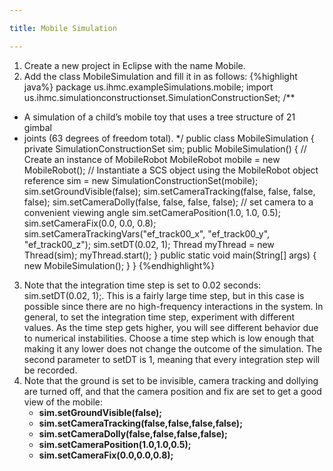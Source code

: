 ```yaml
---

title: Mobile Simulation

---
```


1. Create a new project in Eclipse with the name Mobile.
2. Add the class MobileSimulation and fill it in as follows:
{%highlight java%}
package us.ihmc.exampleSimulations.mobile;
import us.ihmc.simulationconstructionset.SimulationConstructionSet;
/**
 * A simulation of a child’s mobile toy that uses a tree structure of 21 gimbal
 * joints (63 degrees of freedom total).
 */
public class MobileSimulation
{
   private SimulationConstructionSet sim;
   public MobileSimulation()
   {
      // Create an instance of MobileRobot
      MobileRobot mobile = new MobileRobot();
      // Instantiate a SCS object using the MobileRobot object reference
      sim = new SimulationConstructionSet(mobile);
      sim.setGroundVisible(false);
      sim.setCameraTracking(false, false, false, false);
      sim.setCameraDolly(false, false, false, false);
      // set camera to a convenient viewing angle
      sim.setCameraPosition(1.0, 1.0, 0.5);
      sim.setCameraFix(0.0, 0.0, 0.8);
      sim.setCameraTrackingVars("ef_track00_x", "ef_track00_y", "ef_track00_z");
      sim.setDT(0.02, 1);
      Thread myThread = new Thread(sim);
      myThread.start();
   }
   public static void main(String[] args)
   {
      new MobileSimulation();
   }
}
{%endhighlight%}

3. Note that the integration time step is set to 0.02 seconds: sim.setDT(0.02, 1);. This is a fairly large time step, but in this case is possible since there are no high-frequency interactions in the system. In general, to set the integration time step, experiment with different values. As the time step gets higher, you will see different behavior due to numerical instabilities. Choose a time step which is low enough that making it any lower does not change the outcome of the simulation. The second parameter to setDT is 1, meaning that every integration step will be recorded.
4. Note that the ground is set to be invisible, camera tracking and dollying are turned off, and that the camera position and fix are set to get a good view of the mobile:
    * **sim.setGroundVisible(false);**
    * **sim.setCameraTracking(false,false,false,false);**
    * **sim.setCameraDolly(false,false,false,false);**
    * **sim.setCameraPosition(1.0,1.0,0.5);**
    * **sim.setCameraFix(0.0,0.0,0.8);**


